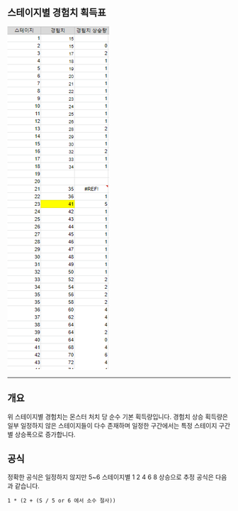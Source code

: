 ## 스테이지별 경험치 획득표

![image](image/stageExp.png)
***

## 개요
위 스테이지별 경험치는 몬스터 처치 당 순수 기본 획득량입니다.
경험치 상승 획득량은 일부 일정하지 않은 스테이지들이 다수 존재하며 일정한 구간에서는 특정 스테이지 구간별 상승폭으로 증가합니다.

## 공식
정확한 공식은 일정하지 않지만 
5~6 스테이지별 1 2 4 6 8 상승으로 추정 공식은 다음과 같습니다.

```
1 * (2 + (S / 5 or 6 에서 소수 절사))
```

